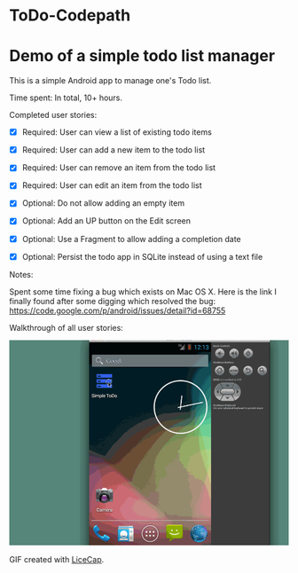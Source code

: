 ToDo-Codepath
=============

# Demo of a simple todo list manager

This is a simple Android app to manage one's Todo list. 

Time spent: In total, 10+ hours. 

Completed user stories:

 * [x] Required: User can view a list of existing todo items
 * [x] Required: User can add a new item to the todo list
 * [x] Required: User can remove an item from the todo list
 * [x] Required: User can edit an item from the todo list
 * [x] Optional: Do not allow adding an empty item
 * [x] Optional: Add an UP button on the Edit screen
 * [x] Optional: Use a Fragment to allow adding a completion date
 * [x] Optional: Persist the todo app in SQLite instead of using a text file



Notes:

Spent some time fixing a bug which exists on Mac OS X. Here is the link I finally found after some digging which resolved the bug:
https://code.google.com/p/android/issues/detail?id=68755

Walkthrough of all user stories:

![Video Walkthrough](Todo.gif)

GIF created with [LiceCap](http://www.cockos.com/licecap/).



